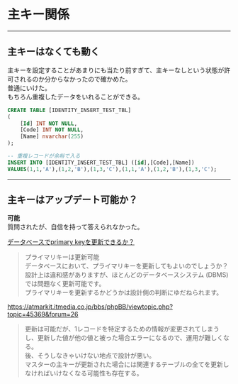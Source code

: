 # 主キー関係

---

## 主キーはなくても動く

主キーを設定することがあまりにも当たり前すぎて、主キーなしという状態が許可されるのか分からなかったので確かめた。  
普通にいけた。  
もちろん重複したデータをいれることができる。  

``` sql
CREATE TABLE [IDENTITY_INSERT_TEST_TBL]  
(
    [Id] INT NOT NULL,  
    [Code] INT NOT NULL,
    [Name] nvarchar(255)
);

-- 重複レコードが余裕で入る
INSERT INTO [IDENTITY_INSERT_TEST_TBL] ([id],[Code],[Name]) 
VALUES(1,1,'A'),(1,2,'B'),(1,3,'C'),(1,1,'A'),(1,2,'B'),(1,3,'C');
```

---

## 主キーはアップデート可能か？

**可能**  
質問されたが、自信を持って答えられなかった。  

[データベースでprimary keyを更新できるか？](https://urashita.com/archives/33098)  
>プライマリキーは更新可能  
>データベースにおいて、プライマリキーを更新してもよいのでしょうか？  
>設計上は違和感がありますが、ほとんどのデータベースシステム (DBMS) では問題なく更新可能です。  
>プライマリキーを更新するかどうかは設計側の判断にゆだねられます。  

<https://atmarkit.itmedia.co.jp/bbs/phpBB/viewtopic.php?topic=45369&forum=26>  
>更新は可能だが、1レコードを特定するための情報が変更されてしまうし、更新した値が他の値と被った場合エラーになるので、運用が難しくなる。  
>後、そうしなきゃいけない地点で設計が悪い。  
>マスターの主キーが更新された場合には関連するテーブルの全てを更新しなければいけなくなる可能性も存在する。  
